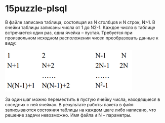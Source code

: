 # 15puzzle-plsql

В файле записана таблица, состоящая из N столбцов и N строк, N>1. В ячейки таблицы записаны числа от 1 до N2-1. Каждое число в таблице встречается один раз, одна ячейка – пустая. Требуется при произвольном исходном расположении чисел преобразовать данные к виду:

![alt text](table.png "table")
 
За один шаг можно переместить в пустую ячейку числа, находящиеся в соседних с ней ячейках. В результате работы пакета в файл записываются состояния таблицы на каждом шаге либо написано, что решение задачи невозможно. Имя файла и N – параметры.
